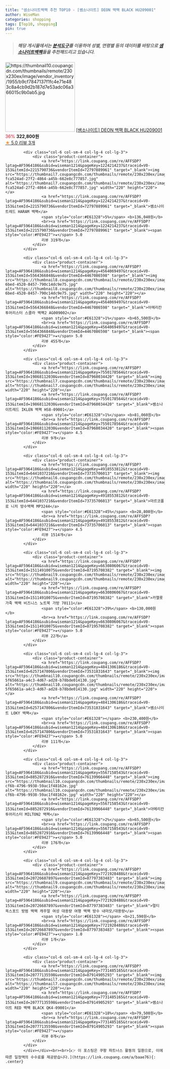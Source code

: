 ```yaml
---
title: "샘소나이트백팩 추천 TOP10 - [쌤소나이트] DEON 백팩 BLACK HU209001"
author: WiseMan
categories: shopping
tags: [Top10, shopping]
pin: true
---
```


> ##### 해당 게시물에서는 [**분석도구**](https://itemscout.io/)를 이용하여 **성별**, **연령별** 등의 데이터를 바탕으로 [**샘소나이트백팩**](https://link.coupang.com/a/baae76)들을 추천해드리고 있습니다.
<div class="container"><div class="row">
            <div class="col-6 col-sm-4 col-lg-4 col-lg-3">
                <div class="product-container">
                    <a href="https://link.coupang.com/re/AFFSDP?lptag=AF5964186&subid=wiseman1214&pageKey=4963302341&traceid=V0-153&itemId=6577353619&vendorItemId=78635414117" target="_blank"><img src="https://thumbnail10.coupangcdn.com/thumbnails/remote/230x230ex/image/vendor_inventory/1955/b9cf7847137f1fc4e71e483c8a4cb9d2b187d7e53adc06a366015c9b0ab5.jpg" alt="https://thumbnail10.coupangcdn.com/thumbnails/remote/230x230ex/image/vendor_inventory/1955/b9cf7847137f1fc4e71e483c8a4cb9d2b187d7e53adc06a366015c9b0ab5.jpg" width="220" height="220"></a>
                    <a href="https://link.coupang.com/re/AFFSDP?lptag=AF5964186&subid=wiseman1214&pageKey=4963302341&traceid=V0-153&itemId=6577353619&vendorItemId=78635414117" target="_blank">[쌤소나이트] DEON 백팩 BLACK HU209001</a>
                    <span style="color:#E61328">36%</span> <b>322,800원</b>
                    <br><a href="https://link.coupang.com/re/AFFSDP?lptag=AF5964186&subid=wiseman1214&pageKey=4963302341&traceid=V0-153&itemId=6577353619&vendorItemId=78635414117" target="_blank"><span style="color:#FE9427">★</span> 5.0
                    리뷰 3개</a>
                </div>
            </div>
            
            <div class="col-6 col-sm-4 col-lg-4 col-lg-3">
                <div class="product-container">
                    <a href="https://link.coupang.com/re/AFFSDP?lptag=AF5964186&subid=wiseman1214&pageKey=1224214237&traceid=V0-153&itemId=2215790736&vendorItemId=72797889961" target="_blank"><img src="https://thumbnail7.coupangcdn.com/thumbnails/remote/230x230ex/image/retail/images/56149634747594-fca524ad-27f2-4864-a45b-662e8c777857.jpg" alt="https://thumbnail7.coupangcdn.com/thumbnails/remote/230x230ex/image/retail/images/56149634747594-fca524ad-27f2-4864-a45b-662e8c777857.jpg" width="220" height="220"></a>
                    <a href="https://link.coupang.com/re/AFFSDP?lptag=AF5964186&subid=wiseman1214&pageKey=1224214237&traceid=V0-153&itemId=2215790736&vendorItemId=72797889961" target="_blank">쌤소나이트레드 HARAM 백팩</a>
                    <span style="color:#E61328">5%</span> <b>136,040원</b>
                    <br><a href="https://link.coupang.com/re/AFFSDP?lptag=AF5964186&subid=wiseman1214&pageKey=1224214237&traceid=V0-153&itemId=2215790736&vendorItemId=72797889961" target="_blank"><span style="color:#FE9427">★</span> 5.0
                    리뷰 319개</a>
                </div>
            </div>
            
            <div class="col-6 col-sm-4 col-lg-4 col-lg-3">
                <div class="product-container">
                    <a href="https://link.coupang.com/re/AFFSDP?lptag=AF5964186&subid=wiseman1214&pageKey=4564069497&traceid=V0-153&itemId=5564366848&vendorItemId=4467086598" target="_blank"><img src="https://thumbnail8.coupangcdn.com/thumbnails/remote/230x230ex/image/product/image/vendoritem/2017/09/25/3122733098/b0cb1a57-6bed-4520-8457-790c14dc9e75.jpg" alt="https://thumbnail8.coupangcdn.com/thumbnails/remote/230x230ex/image/product/image/vendoritem/2017/09/25/3122733098/b0cb1a57-6bed-4520-8457-790c14dc9e75.jpg" width="220" height="220"></a>
                    <a href="https://link.coupang.com/re/AFFSDP?lptag=AF5964186&subid=wiseman1214&pageKey=4564069497&traceid=V0-153&itemId=5564366848&vendorItemId=4467086598" target="_blank">아메리칸투어리스터 스콜라 백팩2 AG009002</a>
                    <span style="color:#E61328">1%</span> <b>65,500원</b>
                    <br><a href="https://link.coupang.com/re/AFFSDP?lptag=AF5964186&subid=wiseman1214&pageKey=4564069497&traceid=V0-153&itemId=5564366848&vendorItemId=4467086598" target="_blank"><span style="color:#FE9427">★</span> 5.0
                    리뷰 455개</a>
                </div>
            </div>
            
            <div class="col-6 col-sm-4 col-lg-4 col-lg-3">
                <div class="product-container">
                    <a href="https://link.coupang.com/re/AFFSDP?lptag=AF5964186&subid=wiseman1214&pageKey=7550178564&traceid=V0-153&itemId=19868112030&vendorItemId=87960034420" target="_blank"><img src="https://thumbnail7.coupangcdn.com/thumbnails/remote/230x230ex/image/vendor_inventory/40c5/a9c5ec809823a2e41a853ad30fbf3f5a248ac919553a7418e102f242c199.png" alt="https://thumbnail7.coupangcdn.com/thumbnails/remote/230x230ex/image/vendor_inventory/40c5/a9c5ec809823a2e41a853ad30fbf3f5a248ac919553a7418e102f242c199.png" width="220" height="220"></a>
                    <a href="https://link.coupang.com/re/AFFSDP?lptag=AF5964186&subid=wiseman1214&pageKey=7550178564&traceid=V0-153&itemId=19868112030&vendorItemId=87960034420" target="_blank">쌤소나이트레드 IKLEN 백팩 HS8-09001</a>
                    <span style="color:#E61328">1%</span> <b>81,060원</b>
                    <br><a href="https://link.coupang.com/re/AFFSDP?lptag=AF5964186&subid=wiseman1214&pageKey=7550178564&traceid=V0-153&itemId=19868112030&vendorItemId=87960034420" target="_blank"><span style="color:#FE9427">★</span> 4.5
                    리뷰 9개</a>
                </div>
            </div>
            
            <div class="col-6 col-sm-4 col-lg-4 col-lg-3">
                <div class="product-container">
                    <a href="https://link.coupang.com/re/AFFSDP?lptag=AF5964186&subid=wiseman1214&pageKey=4918553812&traceid=V0-153&itemId=6441037216&vendorItemId=73735706013" target="_blank"><img src="https://thumbnail6.coupangcdn.com/thumbnails/remote/230x230ex/image/rs_quotation_api/dkvee0fk/3dc71f1e5b75431eae24c3031abf42d5.jpg" alt="https://thumbnail6.coupangcdn.com/thumbnails/remote/230x230ex/image/rs_quotation_api/dkvee0fk/3dc71f1e5b75431eae24c3031abf42d5.jpg" width="220" height="220"></a>
                    <a href="https://link.coupang.com/re/AFFSDP?lptag=AF5964186&subid=wiseman1214&pageKey=4918553812&traceid=V0-153&itemId=6441037216&vendorItemId=73735706013" target="_blank">마르코폴로 니치 방수백팩 MP3244</a>
                    <span style="color:#E61328">45%</span> <b>28,800원</b>
                    <br><a href="https://link.coupang.com/re/AFFSDP?lptag=AF5964186&subid=wiseman1214&pageKey=4918553812&traceid=V0-153&itemId=6441037216&vendorItemId=73735706013" target="_blank"><span style="color:#FE9427">★</span> 4.5
                    리뷰 1514개</a>
                </div>
            </div>
            
            <div class="col-6 col-sm-4 col-lg-4 col-lg-3">
                <div class="product-container">
                    <a href="https://link.coupang.com/re/AFFSDP?lptag=AF5964186&subid=wiseman1214&pageKey=6630806067&traceid=V0-153&itemId=15114910075&vendorItemId=87195708382" target="_blank"><img src="https://thumbnail9.coupangcdn.com/thumbnails/remote/230x230ex/image/vendor_inventory/3a20/844a8b76d1a6a41c37fe360ced7d269ee23b6c944c2996abf17c05bd1072.jpg" alt="https://thumbnail9.coupangcdn.com/thumbnails/remote/230x230ex/image/vendor_inventory/3a20/844a8b76d1a6a41c37fe360ced7d269ee23b6c944c2996abf17c05bd1072.jpg" width="220" height="220"></a>
                    <a href="https://link.coupang.com/re/AFFSDP?lptag=AF5964186&subid=wiseman1214&pageKey=6630806067&traceid=V0-153&itemId=15114910075&vendorItemId=87195708382" target="_blank">카멜롯 가죽 백팩 비즈니스 노트북 가방 70111</a>
                    <span style="color:#E61328">39%</span> <b>130,000원</b>
                    <br><a href="https://link.coupang.com/re/AFFSDP?lptag=AF5964186&subid=wiseman1214&pageKey=6630806067&traceid=V0-153&itemId=15114910075&vendorItemId=87195708382" target="_blank"><span style="color:#FE9427">★</span> 5.0
                    리뷰 22개</a>
                </div>
            </div>
            
            <div class="col-6 col-sm-4 col-lg-4 col-lg-3">
                <div class="product-container">
                    <a href="https://link.coupang.com/re/AFFSDP?lptag=AF5964186&subid=wiseman1214&pageKey=4841306186&traceid=V0-153&itemId=6257147806&vendorItemId=73531831643" target="_blank"><img src="https://thumbnail10.coupangcdn.com/thumbnails/remote/230x230ex/image/retail/images/7794210785465768-5f65661a-a4c3-4d67-ad28-b78bde014130.jpg" alt="https://thumbnail10.coupangcdn.com/thumbnails/remote/230x230ex/image/retail/images/7794210785465768-5f65661a-a4c3-4d67-ad28-b78bde014130.jpg" width="220" height="220"></a>
                    <a href="https://link.coupang.com/re/AFFSDP?lptag=AF5964186&subid=wiseman1214&pageKey=4841306186&traceid=V0-153&itemId=6257147806&vendorItemId=73531831643" target="_blank">쌤소나이트 LOKY 백팩</a>
                    <span style="color:#E61328"></span> <b>230,400원</b>
                    <br><a href="https://link.coupang.com/re/AFFSDP?lptag=AF5964186&subid=wiseman1214&pageKey=4841306186&traceid=V0-153&itemId=6257147806&vendorItemId=73531831643" target="_blank"><span style="color:#FE9427">★</span> 5.0
                    리뷰 111개</a>
                </div>
            </div>
            
            <div class="col-6 col-sm-4 col-lg-4 col-lg-3">
                <div class="product-container">
                    <a href="https://link.coupang.com/re/AFFSDP?lptag=AF5964186&subid=wiseman1214&pageKey=5567158543&traceid=V0-153&itemId=8852872916&vendorItemId=76139966448" target="_blank"><img src="https://thumbnail10.coupangcdn.com/thumbnails/remote/230x230ex/image/retail/images/2021/05/25/11/2/d1140af4-cf6b-4796-9938-59ac1f48162e.jpg" alt="https://thumbnail10.coupangcdn.com/thumbnails/remote/230x230ex/image/retail/images/2021/05/25/11/2/d1140af4-cf6b-4796-9938-59ac1f48162e.jpg" width="220" height="220"></a>
                    <a href="https://link.coupang.com/re/AFFSDP?lptag=AF5964186&subid=wiseman1214&pageKey=5567158543&traceid=V0-153&itemId=8852872916&vendorItemId=76139966448" target="_blank">아메리칸투어리스터 MILTON2 백팩</a>
                    <span style="color:#E61328">2%</span> <b>65,500원</b>
                    <br><a href="https://link.coupang.com/re/AFFSDP?lptag=AF5964186&subid=wiseman1214&pageKey=5567158543&traceid=V0-153&itemId=8852872916&vendorItemId=76139966448" target="_blank"><span style="color:#FE9427">★</span> 5.0
                    리뷰 176개</a>
                </div>
            </div>
            
            <div class="col-6 col-sm-4 col-lg-4 col-lg-3">
                <div class="product-container">
                    <a href="https://link.coupang.com/re/AFFSDP?lptag=AF5964186&subid=wiseman1214&pageKey=7721928488&traceid=V0-153&itemId=20726687897&vendorItemId=87797383483" target="_blank"><img src="https://thumbnail9.coupangcdn.com/thumbnails/remote/230x230ex/image/vendor_inventory/51f0/0d76cf13753765a31aa307b1512b41b20308fc300fb6c3f6b33eba01b144.jpg" alt="https://thumbnail9.coupangcdn.com/thumbnails/remote/230x230ex/image/vendor_inventory/51f0/0d76cf13753765a31aa307b1512b41b20308fc300fb6c3f6b33eba01b144.jpg" width="220" height="220"></a>
                    <a href="https://link.coupang.com/re/AFFSDP?lptag=AF5964186&subid=wiseman1214&pageKey=7721928488&traceid=V0-153&itemId=20726687897&vendorItemId=87797383483" target="_blank">멀티 옥스포드 방범 백팩 캐주얼 여성 대용량 여행 백팩 방수 내마모/대용량</a>
                    <span style="color:#E61328"></span> <b>21,590원</b>
                    <br><a href="https://link.coupang.com/re/AFFSDP?lptag=AF5964186&subid=wiseman1214&pageKey=7721928488&traceid=V0-153&itemId=20726687897&vendorItemId=87797383483" target="_blank"><span style="color:#FE9427">★</span> 1.0
                    리뷰 1개</a>
                </div>
            </div>
            
            <div class="col-6 col-sm-4 col-lg-4 col-lg-3">
                <div class="product-container">
                    <a href="https://link.coupang.com/re/AFFSDP?lptag=AF5964186&subid=wiseman1214&pageKey=7731485165&traceid=V0-153&itemId=20777135598&vendorItemId=87914905293" target="_blank"><img src="https://thumbnail7.coupangcdn.com/thumbnails/remote/230x230ex/image/vendor_inventory/1ed8/4fe21fa5f2d2643c24baa2b2507b3582b079dc098455f8fffcffa76b1bfc.jpeg" alt="https://thumbnail7.coupangcdn.com/thumbnails/remote/230x230ex/image/vendor_inventory/1ed8/4fe21fa5f2d2643c24baa2b2507b3582b079dc098455f8fffcffa76b1bfc.jpeg" width="220" height="220"></a>
                    <a href="https://link.coupang.com/re/AFFSDP?lptag=AF5964186&subid=wiseman1214&pageKey=7731485165&traceid=V0-153&itemId=20777135598&vendorItemId=87914905293" target="_blank">쌤소나이트 RED 백팩 BLACK QK4-09001</a>
                    <span style="color:#E61328">18%</span> <b>79,500원</b>
                    <br><a href="https://link.coupang.com/re/AFFSDP?lptag=AF5964186&subid=wiseman1214&pageKey=7731485165&traceid=V0-153&itemId=20777135598&vendorItemId=87914905293" target="_blank"><span style="color:#FE9427">★</span> 
                    리뷰 0개</a>
                </div>
            </div>
            </div></div><br><br>[👉 이 포스팅은 쿠팡 파트너스 활동의 일환으로, 이에 따른 일정액의 수수료를 제공받습니다.](https://link.coupang.com/a/baae76){: .center}